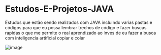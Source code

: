 # Estudos-E-Projetos-JAVA
Estudos que estão sendo realizados com JAVA incluindo varias pastas e códigos para que eu possa lembrar trechos de código e fazer buscas rapidas o que me permite o real aprendizado ao inves de eu fazer a busca com inteligencia artificial copiar e colar

![image](https://github.com/user-attachments/assets/a028fef8-9550-4744-8919-0c787f03bf32)
